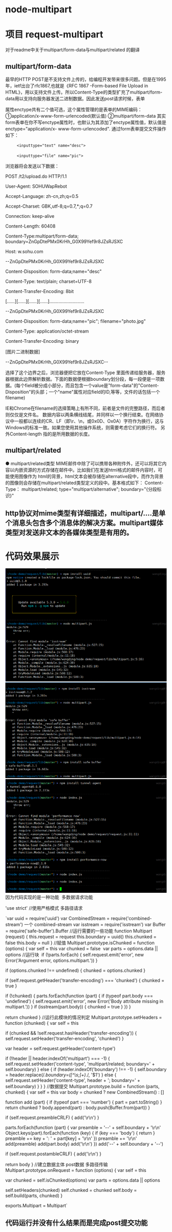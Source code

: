 # node-multipart
# 项目 request-multipart
对于readme中关于multipart/form-data与multipart/related 的翻译
## multipart/form-data
最早的HTTP POST是不支持文件上传的，给编程开发带来很多问题。但是在1995年，ietf出台了rfc1867,也就是《RFC 1867 -Form-based File Upload in HTML》，用以支持文件上传。所以Content-Type的类型扩充了multipart/form-data用以支持向服务器发送二进制数据。因此发送post请求时候，表单<form>属性enctype共有二个值可选，这个属性管理的是表单的MIME编码：
 ①application/x-www-form-urlencoded(默认值)
 ②multipart/form-data
其实form表单在你不写enctype属性时，也默认为其添加了enctype属性值，默认值是enctype="application/x- www-form-urlencoded".
通过form表单提交文件操作如下：

<form method="post"action="http://w.sohu.com/t2/upload.do" enctype=”multipart/form-data”>

         <inputtype="text" name="desc">

         <inputtype="file" name="pic">

 </form>

 

浏览器将会发送以下数据：

POST /t2/upload.do HTTP/1.1

User-Agent: SOHUWapRebot

Accept-Language: zh-cn,zh;q=0.5

Accept-Charset: GBK,utf-8;q=0.7,*;q=0.7

Connection: keep-alive

Content-Length: 60408

Content-Type:multipart/form-data; boundary=ZnGpDtePMx0KrHh_G0X99Yef9r8JZsRJSXC

Host: w.sohu.com

 

--ZnGpDtePMx0KrHh_G0X99Yef9r8JZsRJSXC

Content-Disposition: form-data;name="desc"

Content-Type: text/plain; charset=UTF-8

Content-Transfer-Encoding: 8bit

 

[......][......][......][......]...........................

--ZnGpDtePMx0KrHh_G0X99Yef9r8JZsRJSXC

Content-Disposition: form-data;name="pic"; filename="photo.jpg"

Content-Type: application/octet-stream

Content-Transfer-Encoding: binary

 

[图片二进制数据]

--ZnGpDtePMx0KrHh_G0X99Yef9r8JZsRJSXC--


选择了这个边界之后，浏览器便把它放在Content-Type 里面传递给服务器，服务器根据此边界解析数据。下面的数据便根据boundary划分段，每一段便是一项数据。(每个field被分成小部分，而且包含一个value是"form-data"的"Content-Disposition"的头部；一个"name"属性对应field的ID,等等，文件的话包括一个filename)

IE和Chrome在filename的选择策略上有所不同，前者是文件的完整路径，而后者则仅仅是文件名。
数据内容以两条横线结尾，并同样以一个换行结束。在网络协议中一般都以连续的CR、LF（即\r、\n，或0x0D、Ox0A）字符作为换行，这与Windows的标准一致。如果您使用其他操作系统，则需要考虑它们的换行符。
另外Content-length 指的是所用数据的长度。

## multipart/related
●  multipart/related类型
  MIME邮件中除了可以携带各种附件外，还可以将其它内容以内嵌资源的方式存储在邮件中。比如我们在发送html格式的邮件内容时，可能使用图像作为 html的背景，html文本会被存储在alternative段中，而作为背景的图像则会存储在multipart/related类型定义的段中。基本格式如下：
Content-Type： multipart/related;
                 type="multipart/alternative";
                 boundary="{分段标识}"
## http协议对mime类型有详细描述，multipart/....是单个消息头包含多个消息体的解决方案。multipart媒体类型对发送非文本的各媒体类型是有用的。 
# 代码效果展示
<img src="image/1.png">
<img src="image/2.png">
<img src="image/3.png">
因为代码实现的是一种功能  多数据请求功能

 'use strict'   //使用严格模式   多路径请求

`var uuid = require('uuid') 
var CombinedStream = require('combined-stream') 一个  combined-stream
var isstream = require('isstream') 
var Buffer = require('safe-buffer').Buffer
//运行需要的一些功能
function Multipart (request) {
  this.request = request
  this.boundary = uuid()
  this.chunked = false
  this.body = null
}
//赋值
Multipart.prototype.isChunked = function (options) {
  var self = this
  var chunked = false
  var parts = options.data || options
//运行块
  if (!parts.forEach) {
    self.request.emit('error', new Error('Argument error, options.multipart.'))
  }

  if (options.chunked !== undefined) {
    chunked = options.chunked
  }

  if (self.request.getHeader('transfer-encoding') === 'chunked') {
    chunked = true
  }

  if (!chunked) {
    parts.forEach(function (part) {
      if (typeof part.body === 'undefined') {
        self.request.emit('error', new Error('Body attribute missing in multipart.'))
      }
      if (isstream(part.body)) {
        chunked = true
      }
    })
  }

  return chunked
}
//运行此模块的情况判定
Multipart.prototype.setHeaders = function (chunked) {
  var self = this

  if (chunked && !self.request.hasHeader('transfer-encoding')) {
    self.request.setHeader('transfer-encoding', 'chunked')
  }

  var header = self.request.getHeader('content-type')

  if (!header || header.indexOf('multipart') === -1) {
    self.request.setHeader('content-type', 'multipart/related; boundary=' + self.boundary)
  } else {
    if (header.indexOf('boundary') !== -1) {
      self.boundary = header.replace(/.*boundary=([^\s;]+).*/, '$1')
    } else {
      self.request.setHeader('content-type', header + '; boundary=' + self.boundary)
    }
  }
}
//数据提交
Multipart.prototype.build = function (parts, chunked) {
  var self = this
  var body = chunked ? new CombinedStream() : []

  function add (part) {
    if (typeof part === 'number') {
      part = part.toString()
    }
    return chunked ? body.append(part) : body.push(Buffer.from(part))
  }

  if (self.request.preambleCRLF) {
    add('\r\n')
  }

  parts.forEach(function (part) {
    var preamble = '--' + self.boundary + '\r\n'
    Object.keys(part).forEach(function (key) {
      if (key === 'body') { return }
      preamble += key + ': ' + part[key] + '\r\n'
    })
    preamble += '\r\n'
    add(preamble)
    add(part.body)
    add('\r\n')
  })
  add('--' + self.boundary + '--')

  if (self.request.postambleCRLF) {
    add('\r\n')
  }

  return body
}
//建立数据主体 post数据 多路径传输
Multipart.prototype.onRequest = function (options) {
  var self = this

  var chunked = self.isChunked(options)
  var parts = options.data || options

  self.setHeaders(chunked)
  self.chunked = chunked
  self.body = self.build(parts, chunked)
}

exports.Multipart = Multipart`



## 代码运行并没有什么结果而是完成post提交功能







                 
